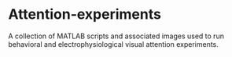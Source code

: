 # Attention-experiments

A collection of MATLAB scripts and associated images used to run behavioral and electrophysiological visual attention experiments.
